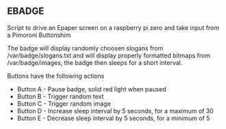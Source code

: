 EBADGE
---

Script to drive an Epaper screen on a raspberry pi zero and take input from a Pimoroni Buttonshim

The badge will display randomly choosen slogans from /var/badge/slogans.txt and will display properly formatted bitmaps from /var/badge/images, the badge then sleeps for a short interval.

Buttons have the following actions

- Button A - Pause badge, solid red light when paused
- Button B - Trigger random text
- Button C - Trigger random image
- Button D - Increase sleep interval by 5 seconds, for a maximum of 30
- Button E - Decrease sleep interval by 5 seconds, for a minimum of 5
